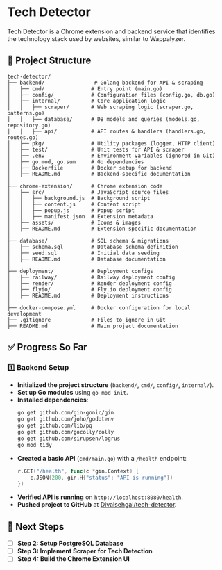 # Tech Detector

Tech Detector is a Chrome extension and backend service that identifies the technology stack used by websites, similar to Wappalyzer.

## 📂 Project Structure

```
tech-detector/
├── backend/                # Golang backend for API & scraping
│   ├── cmd/               # Entry point (main.go)
│   ├── config/            # Configuration files (config.go, db.go)
│   ├── internal/          # Core application logic
│   │   ├── scraper/       # Web scraping logic (scraper.go, patterns.go)
│   │   ├── database/      # DB models and queries (models.go, repository.go)
│   │   ├── api/           # API routes & handlers (handlers.go, routes.go)
│   ├── pkg/               # Utility packages (logger, HTTP client)
│   ├── test/              # Unit tests for API & scraper
│   ├── .env               # Environment variables (ignored in Git)
│   ├── go.mod, go.sum     # Go dependencies
│   ├── Dockerfile         # Docker setup for backend
│   ├── README.md          # Backend-specific documentation
│
├── chrome-extension/      # Chrome extension code
│   ├── src/               # JavaScript source files
│   │   ├── background.js  # Background script
│   │   ├── content.js     # Content script
│   │   ├── popup.js       # Popup script
│   │   ├── manifest.json  # Extension metadata
│   ├── assets/            # Icons & images
│   ├── README.md          # Extension-specific documentation
│
├── database/              # SQL schema & migrations
│   ├── schema.sql         # Database schema definition
│   ├── seed.sql           # Initial data seeding
│   ├── README.md          # Database documentation
│
├── deployment/            # Deployment configs
│   ├── railway/           # Railway deployment config
│   ├── render/            # Render deployment config
│   ├── flyio/             # Fly.io deployment config
│   ├── README.md          # Deployment instructions
│
├── docker-compose.yml     # Docker configuration for local development
├── .gitignore             # Files to ignore in Git
├── README.md              # Main project documentation
```

## ✅ Progress So Far

### 1️⃣ Backend Setup
- **Initialized the project structure** (`backend/`, `cmd/`, `config/`, `internal/`).
- **Set up Go modules** using `go mod init`.
- **Installed dependencies**:
  ```sh
  go get github.com/gin-gonic/gin      
  go get github.com/joho/godotenv       
  go get github.com/lib/pq              
  go get github.com/gocolly/colly      
  go get github.com/sirupsen/logrus      
  go mod tidy
  ```
- **Created a basic API** (`cmd/main.go`) with a `/health` endpoint:
  ```go
  r.GET("/health", func(c *gin.Context) {
      c.JSON(200, gin.H{"status": "API is running"})
  })
  ```
- **Verified API is running** on `http://localhost:8080/health`.
- **Pushed project to GitHub** at [Divalsehgal/tech-detector](https://github.com/Divalsehgal/tech-detector).

## 🚀 Next Steps
- [ ] **Step 2: Setup PostgreSQL Database**
- [ ] **Step 3: Implement Scraper for Tech Detection**
- [ ] **Step 4: Build the Chrome Extension UI**